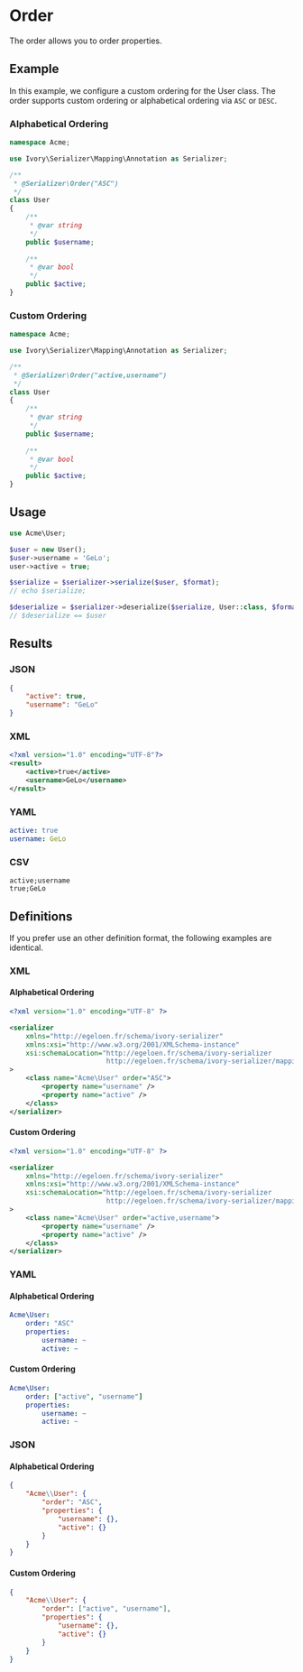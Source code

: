# Order

The order allows you to order properties.

## Example

In this example, we configure a custom ordering for the User class. The order supports custom ordering or alphabetical 
ordering via `ASC` or `DESC`.

### Alphabetical Ordering

``` php
namespace Acme;

use Ivory\Serializer\Mapping\Annotation as Serializer;

/**
 * @Serializer\Order("ASC")
 */
class User
{
    /**
     * @var string
     */
    public $username;
    
    /**
     * @var bool
     */
    public $active;
}
```

### Custom Ordering

``` php
namespace Acme;

use Ivory\Serializer\Mapping\Annotation as Serializer;

/**
 * @Serializer\Order("active,username")
 */
class User
{
    /**
     * @var string
     */
    public $username;
    
    /**
     * @var bool
     */
    public $active;
}
```

## Usage

``` php
use Acme\User;

$user = new User();
$user->username = 'GeLo';
user->active = true;

$serialize = $serializer->serialize($user, $format);
// echo $serialize;

$deserialize = $serializer->deserialize($serialize, User::class, $format);
// $deserialize == $user
```

## Results

### JSON

``` json
{
    "active": true,
    "username": "GeLo"
}
```

### XML

``` xml
<?xml version="1.0" encoding="UTF-8"?>
<result>
    <active>true</active>
    <username>GeLo</username>
</result>
```

### YAML

``` yaml
active: true
username: GeLo
```

### CSV

``` csv
active;username
true;GeLo
```

## Definitions

If you prefer use an other definition format, the following examples are identical. 

### XML

#### Alphabetical Ordering

``` xml
<?xml version="1.0" encoding="UTF-8" ?>

<serializer
    xmlns="http://egeloen.fr/schema/ivory-serializer"
    xmlns:xsi="http://www.w3.org/2001/XMLSchema-instance"
    xsi:schemaLocation="http://egeloen.fr/schema/ivory-serializer
                        http://egeloen.fr/schema/ivory-serializer/mapping-1.0.xsd"
>
    <class name="Acme\User" order="ASC">
        <property name="username" />
        <property name="active" />
    </class>
</serializer>
```

#### Custom Ordering

``` xml
<?xml version="1.0" encoding="UTF-8" ?>

<serializer
    xmlns="http://egeloen.fr/schema/ivory-serializer"
    xmlns:xsi="http://www.w3.org/2001/XMLSchema-instance"
    xsi:schemaLocation="http://egeloen.fr/schema/ivory-serializer
                        http://egeloen.fr/schema/ivory-serializer/mapping-1.0.xsd"
>
    <class name="Acme\User" order="active,username">
        <property name="username" />
        <property name="active" />
    </class>
</serializer>
```

### YAML

#### Alphabetical Ordering

``` yaml
Acme\User:
    order: "ASC"
    properties:
        username: ~
        active: ~
```

#### Custom Ordering

``` yaml
Acme\User:
    order: ["active", "username"]
    properties:
        username: ~
        active: ~
```

### JSON

#### Alphabetical Ordering

``` json
{
    "Acme\\User": {
        "order": "ASC",
        "properties": {
            "username": {},
            "active": {}
        }
    }
}
```

#### Custom Ordering

``` json
{
    "Acme\\User": {
        "order": ["active", "username"],
        "properties": {
            "username": {},
            "active": {}
        }
    }
}
```
